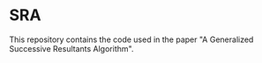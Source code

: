 # SRA
This repository contains the code used in the paper "A Generalized Successive Resultants Algorithm".

